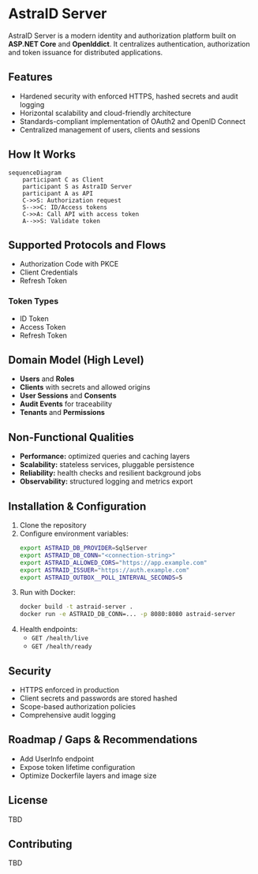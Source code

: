 # AstraID Server

AstraID Server is a modern identity and authorization platform built on **ASP.NET Core** and **OpenIddict**. It centralizes authentication, authorization and token issuance for distributed applications.

## Features
- Hardened security with enforced HTTPS, hashed secrets and audit logging
- Horizontal scalability and cloud-friendly architecture
- Standards-compliant implementation of OAuth2 and OpenID Connect
- Centralized management of users, clients and sessions

## How It Works
```mermaid
sequenceDiagram
    participant C as Client
    participant S as AstraID Server
    participant A as API
    C->>S: Authorization request
    S-->>C: ID/Access tokens
    C->>A: Call API with access token
    A-->>S: Validate token
```

## Supported Protocols and Flows
- Authorization Code with PKCE
- Client Credentials
- Refresh Token

### Token Types
- ID Token
- Access Token
- Refresh Token

## Domain Model (High Level)
- **Users** and **Roles**
- **Clients** with secrets and allowed origins
- **User Sessions** and **Consents**
- **Audit Events** for traceability
- **Tenants** and **Permissions**

## Non-Functional Qualities
- **Performance:** optimized queries and caching layers
- **Scalability:** stateless services, pluggable persistence
- **Reliability:** health checks and resilient background jobs
- **Observability:** structured logging and metrics export

## Installation & Configuration
1. Clone the repository
2. Configure environment variables:
   ```bash
   export ASTRAID_DB_PROVIDER=SqlServer
   export ASTRAID_DB_CONN="<connection-string>"
   export ASTRAID_ALLOWED_CORS="https://app.example.com"
   export ASTRAID_ISSUER="https://auth.example.com"
   export ASTRAID_OUTBOX__POLL_INTERVAL_SECONDS=5
   ```
3. Run with Docker:
   ```bash
   docker build -t astraid-server .
   docker run -e ASTRAID_DB_CONN=... -p 8080:8080 astraid-server
   ```
4. Health endpoints:
   - `GET /health/live`
   - `GET /health/ready`

## Security
- HTTPS enforced in production
- Client secrets and passwords are stored hashed
- Scope-based authorization policies
- Comprehensive audit logging

## Roadmap / Gaps & Recommendations
- Add UserInfo endpoint
- Expose token lifetime configuration
- Optimize Dockerfile layers and image size

## License
TBD

## Contributing
TBD
